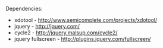 Dependencies:
 - xdotool - http://www.semicomplete.com/projects/xdotool/
 - jquery - http://jquery.com/
 - cycle2 - http://jquery.malsup.com/cycle2/
 - jquery fullscreen - http://plugins.jquery.com/fullscreen/